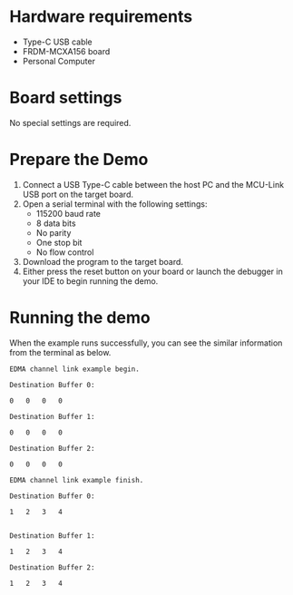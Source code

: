 Hardware requirements
=====================
- Type-C USB cable
- FRDM-MCXA156 board
- Personal Computer

Board settings
============
No special settings are required.

Prepare the Demo
===============
1.  Connect a USB Type-C cable between the host PC and the MCU-Link USB port on the target board. 
2.  Open a serial terminal with the following settings:
    - 115200 baud rate
    - 8 data bits
    - No parity
    - One stop bit
    - No flow control
3.  Download the program to the target board.
4.  Either press the reset button on your board or launch the debugger in your IDE to begin running the demo.

Running the demo
================
When the example runs successfully, you can see the similar information from the terminal as below.
~~~~~~~~~~~~~~~~~~~~~~~~~~~~~~~
EDMA channel link example begin.

Destination Buffer 0:

0   0   0   0   

Destination Buffer 1:

0   0   0   0   

Destination Buffer 2:

0   0   0   0   

EDMA channel link example finish.

Destination Buffer 0:

1   2   3   4


Destination Buffer 1:

1   2   3   4   

Destination Buffer 2:

1   2   3   4   
~~~~~~~~~~~~~~~~~~~~~~~~~~~~~~~

